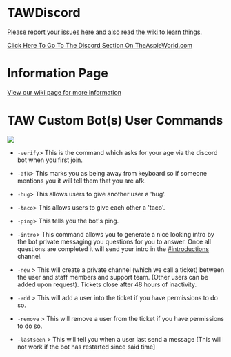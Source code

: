 # TAWDiscord
[Please report your issues here and also read the wiki to learn things.](https://github.com/TheCyberCode/TAWDiscord/issues)


[Click Here To Go To The Discord Section On TheAspieWorld.com](https://www.theaspieworld.com/discord)

# Information Page
[View our wiki page for more information](https://github.com/TheCyberCode/TAWDiscord/wiki)


# TAW Custom Bot(s) User Commands
![](https://i.imgur.com/XM1ALDk.jpg)

* `-verify`> This is the command which asks for your age via the discord bot when you first join.

* `-afk`> This marks you as being away from keyboard so if someone mentions you it will tell them that you are afk.

* `-hug`> This allows users to give another user a 'hug'.

* `-taco`> This allows users to give each other a 'taco'.

* `-ping`> This tells you the bot's ping.

* `-intro`> This command allows you to generate a nice looking intro by the bot private messaging you questions for you to answer. Once all questions are completed it will send your intro in the [#introductions](https://discordapp.com/channels/466239080360050718/468518379825790996) channel.

* `-new` > This will create a private channel (which we call a ticket) between the user and staff members and support team. (Other users can be added upon request). Tickets close after 48 hours of inactivity.

* `-add` > This will add a user into the ticket if you have permissions to do so.

* `-remove` > This will remove a user from the ticket if you have permissions to do so.

* `-lastseen` > This will tell you when a user last send a message [This will not work if the bot has restarted since said time]
